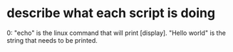 # describe what each script is doing
0: "echo" is the linux command that will print [display]. "Hello world" is the string that needs to be printed.
